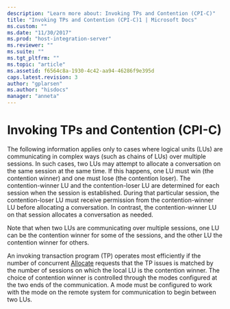```yaml
---
description: "Learn more about: Invoking TPs and Contention (CPI-C)"
title: "Invoking TPs and Contention (CPI-C)1 | Microsoft Docs"
ms.custom: ""
ms.date: "11/30/2017"
ms.prod: "host-integration-server"
ms.reviewer: ""
ms.suite: ""
ms.tgt_pltfrm: ""
ms.topic: "article"
ms.assetid: f6564c8a-1930-4c42-aa94-46286f9e395d
caps.latest.revision: 3
author: "gplarsen"
ms.author: "hisdocs"
manager: "anneta"
---
```

# Invoking TPs and Contention (CPI-C)
The following information applies only to cases where logical units (LUs) are communicating in complex ways (such as chains of LUs) over multiple sessions. In such cases, two LUs may attempt to allocate a conversation on the same session at the same time. If this happens, one LU must win (the contention winner) and one must lose (the contention loser). The contention-winner LU and the contention-loser LU are determined for each session when the session is established. During that particular session, the contention-loser LU must receive permission from the contention-winner LU before allocating a conversation. In contrast, the contention-winner LU on that session allocates a conversation as needed.  
  
 Note that when two LUs are communicating over multiple sessions, one LU can be the contention winner for some of the sessions, and the other LU the contention winner for others.  
  
 An invoking transaction program (TP) operates most efficiently if the number of concurrent [Allocate](./allocate-cpi-c-2.md) requests that the TP issues is matched by the number of sessions on which the local LU is the contention winner. The choice of contention winner is controlled through the modes configured at the two ends of the communication. A mode must be configured to work with the mode on the remote system for communication to begin between two LUs.
